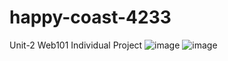 # happy-coast-4233
Unit-2 Web101 Individual Project
![image](https://user-images.githubusercontent.com/98752820/230615900-9cd5e1d0-3a9e-4a65-a354-7afc9097a79e.png)
![image](https://user-images.githubusercontent.com/98752820/230616735-95cf0bb3-0a4e-485f-bf90-9edb587f7c63.png)


